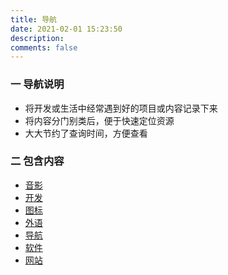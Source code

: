 ```yaml
---
title: 导航
date: 2021-02-01 15:23:50
description: 
comments: false
---
```

### 一 导航说明
* 将开发或生活中经常遇到好的项目或内容记录下来
* 将内容分门别类后，便于快速定位资源
* 大大节约了查询时间，方便查看

### 二 包含内容
* [音影](av/)
* [开发](develop/)
* [图标](image/)
* [外语](langs/)
* [导航](nav/)
* [软件](software/)
* [网站](web/)

